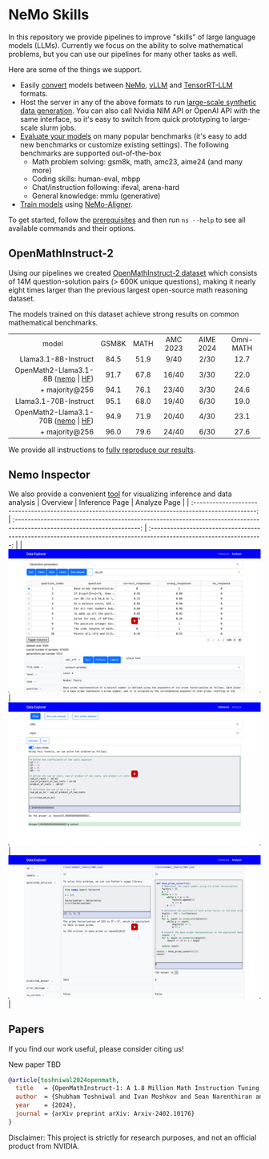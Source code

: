 # NeMo Skills

In this repository we provide pipelines to improve "skills" of large language models (LLMs).
Currently we focus on the ability to solve mathematical problems, but you can use our pipelines for many other tasks as well.

Here are some of the things we support.

- Easily [convert](/docs/checkpoint-conversion.md) models between [NeMo](https://github.com/NVIDIA/NeMo),
  [vLLM](https://github.com/vllm-project/vllm) and [TensorRT-LLM](https://github.com/NVIDIA/TensorRT-LLM) formats.
- Host the server in any of the above formats to run [large-scale synthetic data generation](/docs/generation.md).
  You can also call Nvidia NIM API or OpenAI API with the same interface, so it's easy to switch from quick prototyping
  to large-scale slurm jobs.
- [Evaluate your models](/docs/evaluation.md) on many popular benchmarks (it's easy to add new benchmarks or customize
  existing settings). The following benchmarks are supported out-of-the-box
    - Math problem solving: gsm8k, math, amc23, aime24 (and many more)
    - Coding skills: human-eval, mbpp
    - Chat/instruction following: ifeval, arena-hard
    - General knowledge: mmlu (generative)
- [Train models](/docs/training.md) using [NeMo-Aligner](https://github.com/NVIDIA/NeMo-Aligner/).

To get started, follow the [prerequisites](/docs/prerequisites.md) and then run `ns --help` to see all available
commands and their options.

## OpenMathInstruct-2

Using our pipelines we created [OpenMathInstruct-2 dataset](TBD) which consists of 14M question-solution pairs
(> 600K unique questions), making it nearly eight times larger than the previous largest open-source math reasoning dataset.

The models trained on this dataset achieve strong results on common mathematical benchmarks.

<table>
  <tr>
    <td style="text-align: center;">model</td>
    <td style="text-align: center;">GSM8K</td>
    <td style="text-align: center;">MATH</td>
    <td style="text-align: center;">AMC 2023</td>
    <td style="text-align: center;">AIME 2024</td>
    <td style="text-align: center;">Omni-MATH</td>
  </tr>
  <tr>
    <td style="text-align: right;">Llama3.1-8B-Instruct</td>
    <td style="text-align: center;">84.5</td>
    <td style="text-align: center;">51.9</td>
    <td style="text-align: center;">9/40</td>
    <td style="text-align: center;">2/30</td>
    <td style="text-align: center;">12.7</td>
  </tr>
  <tr>
    <td style="text-align: right;">OpenMath2-Llama3.1-8B (<a href="TBD">nemo</a> | <a href="TBD">HF</a>)</td>
    <td style="text-align: center;">91.7</td>
    <td style="text-align: center;">67.8</td>
    <td style="text-align: center;">16/40</td>
    <td style="text-align: center;">3/30</td>
    <td style="text-align: center;">22.0</td>
  </tr>
  <tr>
    <td style="text-align: right;">+ majority@256</td>
    <td style="text-align: center;">94.1</td>
    <td style="text-align: center;">76.1</td>
    <td style="text-align: center;">23/40</td>
    <td style="text-align: center;">3/30</td>
    <td style="text-align: center;">24.6</td>
  </tr>
  <tr>
    <td style="text-align: right;">Llama3.1-70B-Instruct</td>
    <td style="text-align: center;">95.1</td>
    <td style="text-align: center;">68.0</td>
    <td style="text-align: center;">19/40</td>
    <td style="text-align: center;">6/30</td>
    <td style="text-align: center;">19.0</td>
  </tr>
  <tr>
    <td style="text-align: right;">OpenMath2-Llama3.1-70B (<a href="TBD">nemo</a> | <a href="TBD">HF</a>)</td>
    <td style="text-align: center;">94.9</td>
    <td style="text-align: center;">71.9</td>
    <td style="text-align: center;">20/40</td>
    <td style="text-align: center;">4/30</td>
    <td style="text-align: center;">23.1</td>
  </tr>
  <tr>
    <td style="text-align: right;">+ majority@256</td>
    <td style="text-align: center;">96.0</td>
    <td style="text-align: center;">79.6</td>
    <td style="text-align: center;">24/40</td>
    <td style="text-align: center;">6/30</td>
    <td style="text-align: center;">27.6</td>
  </tr>
</table>

We provide all instructions to [fully reproduce our results](/docs/reproducing-results.md).

## Nemo Inspector

We also provide a convenient [tool](/nemo_inspector/Readme.md) for visualizing inference and data analysis
|                                              Overview                                               |                                                     Inference Page                                                      |                                                    Analyze Page                                                     |
| :-------------------------------------------------------------------------------------------------: | :---------------------------------------------------------------------------------------------------------------------: | :-----------------------------------------------------------------------------------------------------------------: |
| [![Demo of the tool](/nemo_inspector/images/demo.png)](https://www.youtube.com/watch?v=EmBFEl7ydqE) | [![Demo of the inference page](/nemo_inspector/images/inference_page.png)](https://www.youtube.com/watch?v=6utSkPCdNks) | [![Demo of the analyze page](/nemo_inspector/images/analyze_page.png)](https://www.youtube.com/watch?v=cnPyDlDmQXg) |


## Papers

If you find our work useful, please consider citing us!

New paper TBD

```bibtex
@article{toshniwal2024openmath,
  title   = {OpenMathInstruct-1: A 1.8 Million Math Instruction Tuning Dataset},
  author  = {Shubham Toshniwal and Ivan Moshkov and Sean Narenthiran and Daria Gitman and Fei Jia and Igor Gitman},
  year    = {2024},
  journal = {arXiv preprint arXiv: Arxiv-2402.10176}
}
```

Disclaimer: This project is strictly for research purposes, and not an official product from NVIDIA.